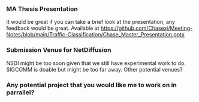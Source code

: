 ### MA Thesis Presentation
It would be great if you can take a brief look at the presentation, any feedback would be great.
Available at https://github.com/Chasexj/Meeting-Notes/blob/main/Traffic-Classification/Chase_Master_Presentation.pptx
### Submission Venue for NetDiffusion
NSDI might be too soon given that we still have experimental work to do.
SIGCOMM is doable but might be too far away.
Other potential venues?
### Any potential project that you would like me to work on in parrallel?
